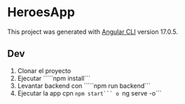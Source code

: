 # HeroesApp

This project was generated with [Angular CLI](https://github.com/angular/angular-cli) version 17.0.5.

## Dev

1. Clonar el proyecto
2. Ejecutar `````npm install```
3. Levantar backend con `````npm run backend```
4. Ejecutar la app cpn `````npm start``` o `````ng serve -o```
